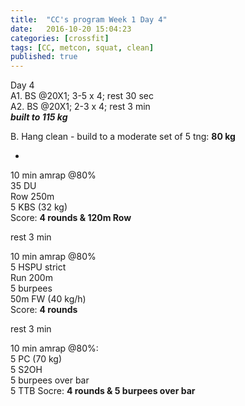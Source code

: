 ```yaml
---
title:  "CC's program Week 1 Day 4"
date:   2016-10-20 15:04:23
categories: [crossfit]
tags: [CC, metcon, squat, clean]
published: true
---
```

Day 4  
A1. BS @20X1; 3-5 x 4; rest 30 sec  
A2. BS @20X1; 2-3 x 4; rest 3 min  
_**built to 115 kg**_

B. Hang clean - build to a moderate set of 5 tng: **80 kg**  

+

10 min amrap @80%  
35 DU  
Row 250m  
5 KBS (32 kg)  
Score: **4 rounds & 120m Row**

rest 3 min

10 min amrap @80%  
5 HSPU strict  
Run 200m  
5 burpees  
50m FW (40 kg/h)  
Score: **4 rounds**

rest 3 min

10 min amrap @80%:  
5 PC (70 kg)  
5 S2OH  
5 burpees over bar  
5 TTB
Socre: **4 rounds & 5 burpees over bar**
